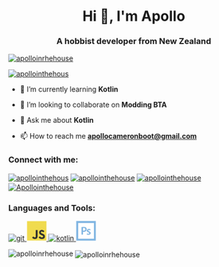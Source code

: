 <h1 align="center">Hi 👋, I'm Apollo</h1>
<h3 align="center">A hobbist developer from New Zealand</h3>

<p align="left"> <a href="https://github.com/ryo-ma/github-profile-trophy"><img src="https://github-profile-trophy.vercel.app/?username=apolloinrhehouse" alt="apolloinrhehouse" /></a> </p>

<p align="left"> <a href="https://twitter.com/apollointhehous" target="blank"><img src="https://img.shields.io/twitter/follow/apollointhehous?logo=twitter&style=for-the-badge" alt="apollointhehous" /></a> </p>

- 🌱 I’m currently learning **Kotlin**

- 👯 I’m looking to collaborate on **Modding BTA**

- 💬 Ask me about **Kotlin**

- 📫 How to reach me **apollocameronboot@gmail.com**

<h3 align="left">Connect with me:</h3>
<p align="left">
<a href="https://twitter.com/apollointhehous" target="blank"><img align="center" src="https://raw.githubusercontent.com/rahuldkjain/github-profile-readme-generator/master/src/images/icons/Social/twitter.svg" alt="apollointhehous" height="30" width="40" /></a>
<a href="https://www.youtube.com/c/apollointhehouse" target="blank"><img align="center" src="https://raw.githubusercontent.com/rahuldkjain/github-profile-readme-generator/master/src/images/icons/Social/youtube.svg" alt="apollointhehouse" height="30" width="40" /></a>
<a href="https://www.leetcode.com/apollointhehouse" target="blank"><img align="center" src="https://raw.githubusercontent.com/rahuldkjain/github-profile-readme-generator/master/src/images/icons/Social/leet-code.svg" alt="apollointhehouse" height="30" width="40" /></a>
<a href="https://discord.gg/Apollointhehouse" target="blank"><img align="center" src="https://raw.githubusercontent.com/rahuldkjain/github-profile-readme-generator/master/src/images/icons/Social/discord.svg" alt="Apollointhehouse" height="30" width="40" /></a>
</p>

<h3 align="left">Languages and Tools:</h3>
<p align="left"> <a href="https://git-scm.com/" target="_blank" rel="noreferrer"> <img src="https://www.vectorlogo.zone/logos/git-scm/git-scm-icon.svg" alt="git" width="40" height="40"/> </a> <a href="https://developer.mozilla.org/en-US/docs/Web/JavaScript" target="_blank" rel="noreferrer"> <img src="https://raw.githubusercontent.com/devicons/devicon/master/icons/javascript/javascript-original.svg" alt="javascript" width="40" height="40"/> </a> <a href="https://kotlinlang.org" target="_blank" rel="noreferrer"> <img src="https://www.vectorlogo.zone/logos/kotlinlang/kotlinlang-icon.svg" alt="kotlin" width="40" height="40"/> </a> <a href="https://www.photoshop.com/en" target="_blank" rel="noreferrer"> <img src="https://raw.githubusercontent.com/devicons/devicon/master/icons/photoshop/photoshop-line.svg" alt="photoshop" width="40" height="40"/> </a> </p>

<p><img align="left" src="https://github-readme-stats.vercel.app/api/top-langs?username=apolloinrhehouse&show_icons=true&theme=tokyonight&locale=en&layout=compact" alt="apolloinrhehouse" /></p>

<p>&nbsp;<img align="center" src="https://github-readme-stats.vercel.app/api?username=apolloinrhehouse&show_icons=true&theme=tokyonight&locale=en" alt="apolloinrhehouse" /></p>
